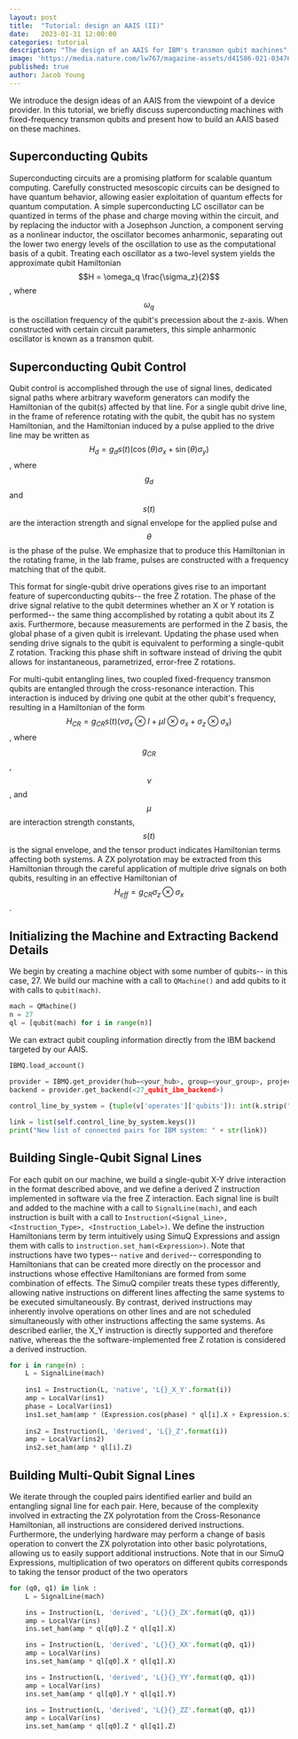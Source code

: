 ```yaml
---
layout: post
title:  "Tutorial: design an AAIS (II)"
date:   2023-01-31 12:00:00
categories: tutorial
description: "The design of an AAIS for IBM's transmon qubit machines"
image: 'https://media.nature.com/lw767/magazine-assets/d41586-021-03476-5/d41586-021-03476-5_19875844.jpg?as=webp'
published: true
author: Jacob Young
---
```


We introduce the design ideas of an AAIS from the viewpoint of a device provider. In this tutorial, we briefly discuss superconducting machines with fixed-frequency transmon qubits and present how to build an AAIS based on these machines.


## Superconducting Qubits

Superconducting circuits are a promising platform for scalable quantum computing. Carefully constructed mesoscopic circuits can be designed to have quantum behavior, allowing easier exploitation of quantum effects for quantum computation. A simple superconducting LC oscillator can be quantized in terms of the phase and charge moving within the circuit, and by replacing the inductor with a Josephson Junction, a component serving as a nonlinear inductor, the oscillator becomes anharmonic, separating out the lower two energy levels of the oscillation to use as the computational basis of a qubit. Treating each oscillator as a two-level system yields the approximate qubit Hamiltonian $$H = \omega_q \frac{\sigma_z}{2}$$, where $$\omega_q$$ is the oscillation frequency of the qubit's precession about the z-axis. When constructed with certain circuit parameters, this simple anharmonic oscillator is known as a transmon qubit.

## Superconducting Qubit Control

Qubit control is accomplished through the use of signal lines, dedicated signal paths where arbitrary waveform generators can modify the Hamiltonian of the qubit(s) affected by that line. For a single qubit drive line, in the frame of reference rotating with the qubit, the qubit has no system Hamiltonian, and the Hamiltonian induced by a pulse applied to the drive line may be written as $$H_d = g_d s(t) (\cos(\theta) \sigma_x + \sin(\theta) \sigma_y)$$, where $$g_d$$ and $$s(t)$$ are the interaction strength and signal envelope for the applied pulse and $$\theta$$ is the phase of the pulse. We emphasize that to produce this Hamiltonian in the rotating frame, in the lab frame, pulses are constructed with a frequency matching that of the qubit.

This format for single-qubit drive operations gives rise to an important feature of superconducting qubits-- the free Z rotation. The phase of the drive signal relative to the qubit determines whether an X or Y rotation is performed-- the same thing accomplished by rotating a qubit about its Z axis. Furthermore, because measurements are performed in the Z basis, the global phase of a given qubit is irrelevant. Updating the phase used when sending drive signals to the qubit is equivalent to performing a single-qubit Z rotation. Tracking this phase shift in software instead of driving the qubit allows for instantaneous, parametrized, error-free Z rotations.

For multi-qubit entangling lines, two coupled fixed-frequency transmon qubits are entangled through the cross-resonance interaction. This interaction is induced by driving one qubit at the other qubit's frequency, resulting in a Hamiltonian of the form $$H_{CR} = g_{CR} s(t) (\nu \sigma_x \otimes I + \mu I \otimes \sigma_x + \sigma_z \otimes \sigma_x)$$, where $$g_{CR}$$, $$\nu$$, and $$\mu$$ are interaction strength constants, $$s(t)$$ is the signal envelope, and the tensor product indicates Hamiltonian terms affecting both systems. A ZX polyrotation may be extracted from this Hamiltonian through the careful application of multiple drive signals on both qubits, resulting in an effective Hamiltonian of $$H_{eff} = g_{CR} \sigma_z \otimes \sigma_x$$.

## Initializing the Machine and Extracting Backend Details

We begin by creating a machine object with some number of qubits-- in this case, 27. We build our machine with a call to `QMachine()` and add qubits to it with calls to `qubit(mach)`.

```python
mach = QMachine()
n = 27
ql = [qubit(mach) for i in range(n)]
```

We can extract qubit coupling information directly from the IBM backend targeted by our AAIS.

```python
IBMQ.load_account()
        
provider = IBMQ.get_provider(hub=<your_hub>, group=<your_group>, project=<your_project>)
backend = provider.get_backend(<27_qubit_ibm_backend>)

control_line_by_system = {tuple(v['operates']['qubits']): int(k.strip("u")) for k, v in backend.configuration().channels.items() if v['purpose'] == 'cross-resonance'}

link = list(self.control_line_by_system.keys())
print("New list of connected pairs for IBM system: " + str(link))
```

## Building Single-Qubit Signal Lines

For each qubit on our machine, we build a single-qubit X-Y drive interaction in the format described above, and we define a derived Z instruction implemented in software via the free Z interaction. Each signal line is built and added to the machine with a call to `SignalLine(mach)`, and each instruction is built with a call to `Instruction(<Signal_Line>, <Instruction_Type>, <Instruction_Label>)`. We define the instruction Hamiltonians term by term intuitively using SimuQ Expressions and assign them with calls to `instruction.set_ham(<Expression>)`. Note that instructions have two types-- `native` and `derived`-- corresponding to Hamiltonians that can be created more directly on the processor and instructions whose effective Hamiltonians are formed from some combination of effects. The SimuQ compiler treats these types differently, allowing native instructions on different lines affecting the same systems to be executed simultaneously. By contrast, derived instructions may inherently involve operations on other lines and are not scheduled simultaneously with other instructions affecting the same systems. As described earlier, the X_Y instruction is directly supported and therefore native, whereas the the software-implemented free Z rotation is considered a derived instruction.

```python
for i in range(n) :
    L = SignalLine(mach)
    
    ins1 = Instruction(L, 'native', 'L{}_X_Y'.format(i))
    amp = LocalVar(ins1)
    phase = LocalVar(ins1)
    ins1.set_ham(amp * (Expression.cos(phase) * ql[i].X + Expression.sin(phase) * ql[i].Y))
    
    ins2 = Instruction(L, 'derived', 'L{}_Z'.format(i))
    amp = LocalVar(ins2)
    ins2.set_ham(amp * ql[i].Z)
```

## Building Multi-Qubit Signal Lines

We iterate through the coupled pairs identified earlier and build an entangling signal line for each pair. Here, because of the complexity involved in extracting the ZX polyrotation from the Cross-Resonance Hamiltonian, all instructions are considered derived instructions. Furthermore, the underlying hardware may perform a change of basis operation to convert the ZX polyrotation into other basic polyrotations, allowing us to easily support additional instructions. Note that in our SimuQ Expressions, multiplication of two operators on different qubits corresponds to taking the tensor product of the two operators

```python
for (q0, q1) in link :
    L = SignalLine(mach)

    ins = Instruction(L, 'derived', 'L{}{}_ZX'.format(q0, q1))
    amp = LocalVar(ins)
    ins.set_ham(amp * ql[q0].Z * ql[q1].X)

    ins = Instruction(L, 'derived', 'L{}{}_XX'.format(q0, q1))
    amp = LocalVar(ins)
    ins.set_ham(amp * ql[q0].X * ql[q1].X)

    ins = Instruction(L, 'derived', 'L{}{}_YY'.format(q0, q1))
    amp = LocalVar(ins)
    ins.set_ham(amp * ql[q0].Y * ql[q1].Y)

    ins = Instruction(L, 'derived', 'L{}{}_ZZ'.format(q0, q1))
    amp = LocalVar(ins)
    ins.set_ham(amp * ql[q0].Z * ql[q1].Z)
```
